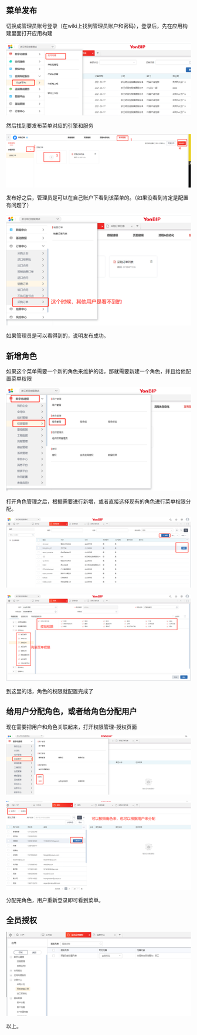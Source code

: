 ## 菜单发布

切换成管理员账号登录（在wiki上找到管理员账户和密码），登录后，先在应用构建里面打开应用构建

![image](../assets/img/menu/menu1.jpg)



然后找到要发布菜单对应的引擎和服务

![image](../assets/img/menu/menu2.jpg)



发布好之后，管理员是可以在自己账户下看到该菜单的。（如果没看到肯定是配置有问题了）

![image](../assets/img/menu/menu3.jpg)

如果管理员是可以看得到的，说明发布成功。





## 新增角色

如果这个菜单需要一个新的角色来维护的话，那就需要新建一个角色，并且给他配置菜单权限

![image](../assets/img/menu/menu4.jpg)



打开角色管理之后，根据需要进行新增，或者直接选择现有的角色进行菜单权限分配。

![image](../assets/img/menu/menu5.jpg)

![image](../assets/img/menu/menu6.jpg)

到这里的话，角色的权限就配置完成了





## 给用户分配角色，或者给角色分配用户

现在需要把用户和角色关联起来，打开权限管理-授权页面

![image](../assets/img/menu/menu7.jpg)

![image](../assets/img/menu/menu8.jpg)

分配完角色，用户重新登录即可看到菜单。

## 全员授权

![image](../assets/img/menu/menu9.jpg)



以上。


